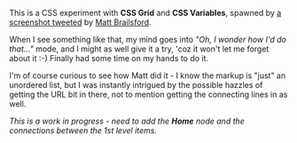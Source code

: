 This is a CSS experiment with **CSS Grid** and **CSS Variables**,
spawned by [a screenshot tweeted](https://twitter.com/mattbrailsford/status/867378544770502661)
by [Matt Brailsford](https://twitter.com/mattbrailsford/).

When I see something like that, my mind goes into *"Oh, I wonder how I'd do that..."* mode, and I might as well
give it a try, 'coz it won't let me forget about it :-) Finally had some time on my hands to do it.

I'm of course curious to see how Matt did it - I know the markup is "just" an unordered list, but I was instantly intrigued by the
possible hazzles of getting the URL bit in there, not to mention getting the connecting lines in as well.

*This is a work in progress - need to add the **Home** node and the connections between the 1st level items.*
